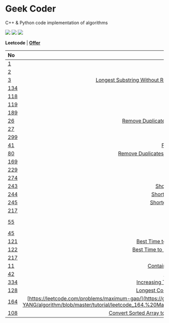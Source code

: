 # Geek Coder

C++ & Python code implementation of algorithms

![](https://img.shields.io/badge/language-C%2B%2B-green) ![](https://img.shields.io/badge/language-Python-red) ![](https://img.shields.io/badge/thinking-cool-yellow)

**Leetcode** | **[Offer](https://github.com/gmlyytt-YANG/algorithm/blob/master/miscellaneous/offer.md)**



| No | Solutions | Difficulty | Tags | 
| :------| ------: | :------: |:------: |
| [1](https://leetcode.com/problems/two-sum/) | [Two Sum](https://github.com/gmlyytt-YANG/algorithm/blob/master/tutorial/leetcode_1.%20Two%20Sum.md) | Easy |Array|
| [2](https://leetcode.com/problems/add-two-numbers/) | [Add Two Numbers](https://github.com/gmlyytt-YANG/algorithm/blob/master/tutorial/leetcode_2.%20Add%20Two%20Numbers.md) | Medium |Array|
| [3](https://leetcode.com/problems/longest-substring-without-repeating-characters/)| [Longest Substring Without Repeating Characters](https://github.com/gmlyytt-YANG/algorithm/blob/master/tutorial/leetcode_3.%20Longest%20Substring%20Without%20Repeating%20Characters.md) | Medium | Array|
| [134](https://leetcode.com/problems/gas-station/description/) | [Gas Station](https://github.com/gmlyytt-YANG/algorithm/blob/master/tutorial/leetcode_134.%20Gas%20Station.md) | Medium |Array|
| [118](https://leetcode.com/problems/pascals-triangle/description/) | [Pascal's Triangle](https://github.com/gmlyytt-YANG/algorithm/blob/master/tutorial/leetcode_118.%20Pascal's%20Triangle.md) | Easy | Array|
| [119](https://leetcode.com/problems/pascals-triangle-ii/description/) | [Pascal's Triangle II](https://github.com/gmlyytt-YANG/algorithm/blob/master/tutorial/leetcode_119.%20Pascal's%20Triangle%20II.md) | Easy | Array |
| [189](https://leetcode.com/problems/rotate-array/description/)| [Rotate Array](https://github.com/gmlyytt-YANG/algorithm/blob/master/tutorial/leetcode_189.%20Rotate%20Array.md) | Easy | Array|
| [26](https://leetcode.com/problems/remove-duplicates-from-sorted-array/description/)| [Remove Duplicates from Sorted Array](https://github.com/gmlyytt-YANG/algorithm/blob/master/tutorial/leetcode_26.%20Remove%20Duplicates%20from%20Sorted%20Array.md) | Easy | Array|
| [27](https://leetcode.com/problems/remove-element/)| [Remove Element](https://github.com/gmlyytt-YANG/algorithm/blob/master/tutorial/leetcode_27.%20Remove%20Element.md) | Easy | Array|
| [299](https://leetcode.com/problems/bulls-and-cows/)| [Bulls and Cows](https://github.com/gmlyytt-YANG/algorithm/blob/master/tutorial/leetcode_299.%20Bulls%20and%20Cows.md) | Easy | Array|
| [41](https://leetcode.com/problems/first-missing-positive/description/)| [First Missing Positive](https://github.com/gmlyytt-YANG/algorithm/blob/master/tutorial/leetcode_41.%20First%20Missing%20Positive.md) | Hard | Array|
| [80](https://leetcode.com/problems/remove-duplicates-from-sorted-array-ii/description/)| [Remove Duplicates from Sorted Array II](https://github.com/gmlyytt-YANG/algorithm/blob/master/tutorial/leetcode_80.%20Remove%20Duplicates%20from%20Sorted%20Array%20II.md) | Medium | Array|
| [169](https://leetcode.com/problems/majority-element/)| [Majority Element](https://github.com/gmlyytt-YANG/algorithm/blob/master/tutorial/leetcode_169.%20Majority%20Element.md) | Easy | Array|
| [229](https://leetcode.com/problems/majority-element-ii/description/)| [Majority Element II](https://github.com/gmlyytt-YANG/algorithm/blob/master/tutorial/leetcode_229.%20Majority%20Element%20II.md) | Medium | Array|
| [274](https://leetcode.com/problems/h-index/)| [H-Index](https://github.com/gmlyytt-YANG/algorithm/blob/master/tutorial/leetcode_274.%20H-Index.md) | Medium | Array|
| [243](https://leetcode.com/problems/shortest-word-distance/)| [Shortest Word Distance](https://github.com/gmlyytt-YANG/algorithm/blob/master/tutorial/leetcode_243.%20Shortest%20Word%20Distance.md) | Easy | Array|
| [244](https://leetcode.com/problems/shortest-word-distance-ii/description/)| [Shortest Word Distance II](https://github.com/gmlyytt-YANG/algorithm/blob/master/tutorial/leetcode_244.%20Shortest%20Word%20Distance%20II.md) | Easy | Array|
| [245](https://leetcode.com/problems/shortest-word-distance-iii/description/)| [Shortest Word Distance III](https://github.com/gmlyytt-YANG/algorithm/blob/master/tutorial/leetcode_245.%20Shortest%20Word%20Distance%20III.md) | Easy | Array|
| [217](https://leetcode.com/problems/contains-duplicate/)| [Contains Duplicate](https://github.com/gmlyytt-YANG/algorithm/blob/master/tutorial/leetcode_217.%20Contains%20Duplicate.md) | Easy | Array|
| [55](https://leetcode.com/problems/jump-game/)| [Jump Game](https://github.com/gmlyytt-YANG/algorithm/blob/master/tutorial/leetcode_55.%20Jump%20Game.md) | Medium | Array & DP|
| [45](https://leetcode.com/problems/jump-game-ii/)| [Jump Game II](https://github.com/gmlyytt-YANG/algorithm/blob/master/tutorial/leetcode_45.%20Jump%20Game%20II.md) | Hard | Array|
| [121](https://leetcode.com/problems/best-time-to-buy-and-sell-stock/)| [Best Time to Buy and Sell Stock](https://github.com/gmlyytt-YANG/algorithm/blob/master/tutorial/leetcode_121.%20Best%20Time%20to%20Buy%20and%20Sell%20Stock.md) | Easy | Array|
| [122](https://leetcode.com/problems/best-time-to-buy-and-sell-stock-ii/)| [Best Time to Buy and Sell Stock II](https://github.com/gmlyytt-YANG/algorithm/blob/master/tutorial/leetcode_122.%20Best%20Time%20to%20Buy%20and%20Sell%20Stock%20II.md) | Easy | Array|
| [217](https://leetcode.com/problems/contains-duplicate/)| [Contains Duplicate](https://github.com/gmlyytt-YANG/algorithm/blob/master/tutorial/leetcode_217.%20Contains%20Duplicate.md) | Easy | Array|
| [11](https://leetcode.com/problems/container-with-most-water/)| [Container With Most Water](https://github.com/gmlyytt-YANG/algorithm/blob/master/tutorial/leetcode_11.%20Container%20With%20Most%20Water.md) | Medium | Array|
| [42](https://leetcode.com/problems/trapping-rain-water/)| [Trapping Rain Water](https://github.com/gmlyytt-YANG/algorithm/blob/master/tutorial/leetcode_42.%20Trapping%20Rain%20Water.md) | Hard | Array|
| [334](https://leetcode.com/problems/increasing-triplet-subsequence/)| [Increasing Triplet Subsequence](https://github.com/gmlyytt-YANG/algorithm/blob/master/tutorial/leetcode_334.%20Increasing%20Triplet%20Subsequence.md) | Medium | Array|
| [128](https://leetcode.com/problems/longest-consecutive-sequence/)| [Longest Consecutive Sequence](https://github.com/gmlyytt-YANG/algorithm/blob/master/tutorial/leetcode_128.%20Longest%20Consecutive%20Sequence.md) | Hard | Array|
| [164](https://leetcode.com/problems/maximum-gap/)| [https://leetcode.com/problems/maximum-gap/](https://github.com/gmlyytt-YANG/algorithm/blob/master/tutorial/leetcode_164.%20Maximum%20Gap.md) | Hard | Array|
| [108](https://leetcode.com/problems/convert-sorted-array-to-binary-search-tree/)| [Convert Sorted Array to Binary Search Tree](https://github.com/gmlyytt-YANG/algorithm/blob/master/tutorial/leetcode_108.%20Convert%20Sorted%20Array%20to%20Binary%20Search%20Tree.md) | Easy | Tree|
